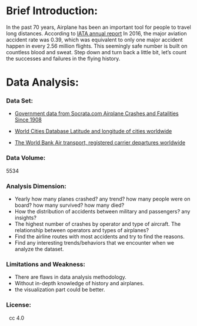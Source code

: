 # Brief Introduction:
In the past 70 years, Airplane has been an important tool for people to travel long distances. According to [IATA annual report](https://www.iata.org/pressroom/pr/Documents/2017-03-10-01-CN.pdf) In 2016, the major aviation accident rate was 0.39, which was equivalent to only one major accident happen in every 2.56 million flights. This seemingly safe number is built on countless blood and sweat. Step down and turn back a little bit, let’s count the successes and failures in the flying history.<br>

# Data Analysis:

### Data Set:
- [Government data from Socrata.com Airplane Crashes and Fatalities Since 1908](https://opendata.socrata.com/Government/Airplane-Crashes-and-Fatalities-Since-1908/q2te-8cvq)<br>

- [World Cities Database Latitude and longitude of cities worldwide](https://simplemaps.com/data/world-cities)<br>

- [The World Bank Air transport, registered carrier departures worldwide](https://data.worldbank.org/indicator/IS.AIR.DPRT)<br>

### Data Volume:
  5534
### Analysis Dimension:

- Yearly how many planes crashed? any trend? how many people were on board? how many survived? how many died?
- How the distribution of accidents between military and passengers? any insights?
- The highest number of crashes by operator and type of aircraft. The relationship between operators and types of airplanes?
- Find the airline routes with most accidents and try to find the reasons.
- Find any interesting trends/behaviors that we encounter when we analyze the dataset.

### Limitations and Weakness:
- There are flaws in data analysis methodology.
- Without in-depth knowledge of history and airplanes.
- the visualization part could be better.

### License:
   cc 4.0
